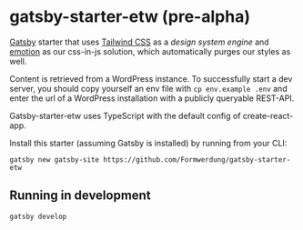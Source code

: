 # gatsby-starter-etw (pre-alpha)
[Gatsby](https://www.gatsbyjs.org/) starter that uses [Tailwind CSS](https://tailwindcss.com/) as a *design system engine* and
[emotion](https://emotion.sh/) as our css-in-js solution, which automatically purges our styles as well.

Content is retrieved from a WordPress instance. To successfully start a dev server, you should copy yourself an env file with 
`cp env.example .env` and enter the url of a WordPress installation with a publicly queryable REST-API.

Gatsby-starter-etw uses TypeScript with the default config of create-react-app. 

Install this starter (assuming Gatsby is installed) by running from your CLI:
```
gatsby new gatsby-site https://github.com/Formwerdung/gatsby-starter-etw
```

## Running in development
`gatsby develop`
